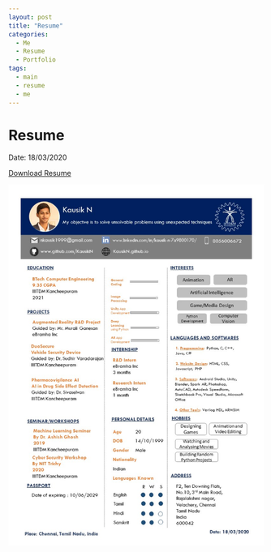 ```yaml
---
layout: post
title: "Resume"
categories:
  - Me
  - Resume
  - Portfolio
tags:
  - main
  - resume
  - me
---
```


# Resume

Date: 18/03/2020

[Download Resume](https://github.com/KausikN/MyResume/blob/master/2020/Kausik_Resume.pdf)

![Resume](https://github.com/KausikN/KausikN.github.io/blob/master/images/Kausik_Resume_Img_1.jpg)
